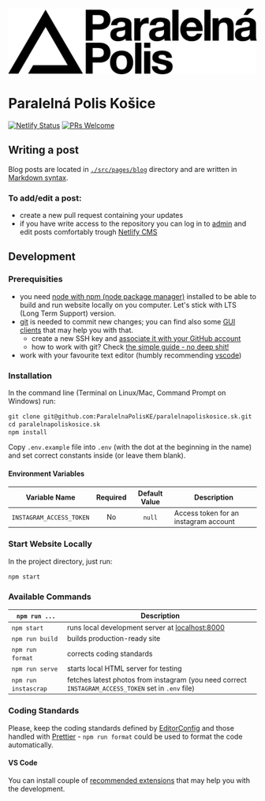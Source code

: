 [![logo](static/img/logo.svg)](https://www.paralelnapoliskosice.sk)

# Paralelná Polis Košice

[![Netlify Status](https://api.netlify.com/api/v1/badges/f5d98adf-b9e4-40f2-a308-1170fa7bf4c5/deploy-status)](https://app.netlify.com/sites/paralelnapoliskosice/deploys) [![PRs Welcome](https://img.shields.io/badge/PRs-welcome-brightgreen.svg?style=flat-square)](http://makeapullrequest.com)

## Writing a post

Blog posts are located in [`./src/pages/blog`](https://github.com/ParalelnaPolisKE/web/tree/master/src/pages/blog) directory and are written in [Markdown syntax](https://github.com/adam-p/markdown-here/wiki/Markdown-Cheatsheet).

### To add/edit a post:

- create a new pull request containing your updates
- if you have write access to the repository you can log in to [admin](https://www.paralelnapoliskosice.sk/admin/) and edit posts comfortably trough [Netlify CMS](https://www.netlifycms.org/)

## Development

### Prerequisities

- you need [node with npm (node package manager)](https://nodejs.org/en/download/) installed to be able to build and run website locally on you computer. Let's stick with LTS (Long Term Support) version.
- [git](https://git-scm.com/downloads) is needed to commit new changes; you can find also some [GUI clients](https://git-scm.com/downloads/guis) that may help you with that.
  - create a new SSH key and [associate it with your GitHub account](https://help.github.com/articles/adding-a-new-ssh-key-to-your-github-account/)
  - how to work with git? Check [the simple guide - no deep shit!](http://rogerdudler.github.io/git-guide/)
- work with your favourite text editor (humbly recommending [vscode](https://code.visualstudio.com/))

### Installation

In the command line (Terminal on Linux/Mac, Command Prompt on Windows) run:

```
git clone git@github.com:ParalelnaPolisKE/paralelnapoliskosice.sk.git
cd paralelnapoliskosice.sk
npm install
```

Copy `.env.example` file into `.env` (with the dot at the beginning in the name) and set correct constants inside (or leave them blank).

#### Environment Variables

| Variable Name            | Required | Default Value | Description                           |
| ------------------------ | :------: | :-----------: | ------------------------------------- |
| `INSTAGRAM_ACCESS_TOKEN` |    No    |    `null`     | Access token for an instagram account |

### Start Website Locally

In the project directory, just run:

```
npm start
```

### Available Commands

| `npm run ...`        | Description                                                                                         |
| -------------------- | --------------------------------------------------------------------------------------------------- |
| `npm start`          | runs local development server at [localhost:8000](http://localhost:8000)                            |
| `npm run build`      | builds production-ready site                                                                        |
| `npm run format`     | corrects coding standards                                                                           |
| `npm run serve`      | starts local HTML server for testing                                                                |
| `npm run instascrap` | fetches latest photos from instagram (you need correct `INSTAGRAM_ACCESS_TOKEN` set in `.env` file) |

### Coding Standards

Please, keep the coding standards defined by [EditorConfig](http://editorconfig.org/) and those handled with [Prettier](https://prettier.io/) - `npm run format` could be used to format the code automatically.

#### VS Code

You can install couple of [recommended extensions](.vscode/extensions.json) that may help you with the development.
